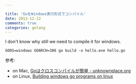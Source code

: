 ```yaml
---

title: 'GoをWindows実行形式でコンパイル'
date: 2013-12-12
comments: true
categories: golang
---
```


I don't know why still we need to compile it for windows.

```
GOOS=windows GOARCH=386 go build -o hello.exe hello.go
```

参考:

- on Mac, [Goはクロスコンパイルが簡単 - unknownplace.org](http://unknownplace.org/archives/golang-cross-compiling.html)
- on Linux, [Building windows go programs on linux](https://code.google.com/p/go-wiki/wiki/WindowsCrossCompiling)



